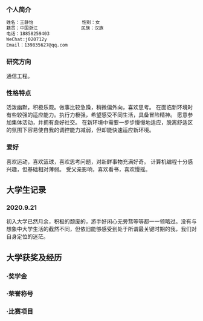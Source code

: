 ### 个人简介


```markdown
姓名：王静怡                  性别：女
籍贯：中国浙江                民族：汉族
电话：18858259403
WeChat:j020712y
Email：139835627@qq.com

```


### 研究方向
通信工程。

### 性格特点

活泼幽默，积极乐观。做事比较急躁，稍微偏外向，喜欢思考。
在面临新环境时有些较强的适应能力。执行力极强，希望感受不同生活，具备冒险精神。
愿意参加集体活动，并拥有良好社交。
在新环境中需要一步步慢慢地适应，脱离舒适区的氛围下容易使自我的调控能力减弱，但却能快速适应新环境。
### 爱好
喜欢运动，喜欢篮球，喜欢思考问题，对新鲜事物充满好奇。
计算机编程十分感兴趣，但基础相对薄弱。
受父亲影响，喜欢看书，喜欢慢摇。

## 大学生记录
### 2020.9.21 
初入大学已然月余，积极的颓废的，游手好闲心无旁骛等等都一一领略过。没有与想象中大学生活的截然不同，但依旧能够感受到处于所谓最关键时期的我，我们对自身定位的迷茫。
## 大学获奖及经历
### ·奖学金
### ·荣誉称号
### ·比赛项目
